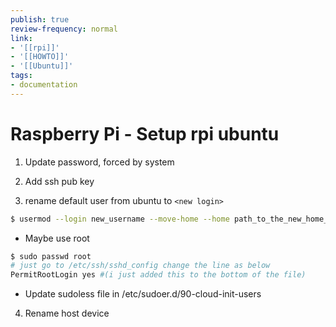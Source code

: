 ```yaml
---
publish: true
review-frequency: normal
link:
- '[[rpi]]'
- '[[HOWTO]]'
- '[[Ubuntu]]'
tags:
- documentation
---
```


# Raspberry Pi - Setup rpi ubuntu

1.  Update password, forced by system
    
2.  Add ssh pub key
    
3.  rename default user from ubuntu to `<new login>`
```bash
$ usermod --login new_username --move-home --home path_to_the_new_home_dir old_username
```
   -   Maybe use root
```bash
$ sudo passwd root
# just go to /etc/ssh/sshd_config change the line as below
PermitRootLogin yes #(i just added this to the bottom of the file)
```
   -   Update sudoless file in /etc/sudoer.d/90-cloud-init-users
	
4. Rename host device